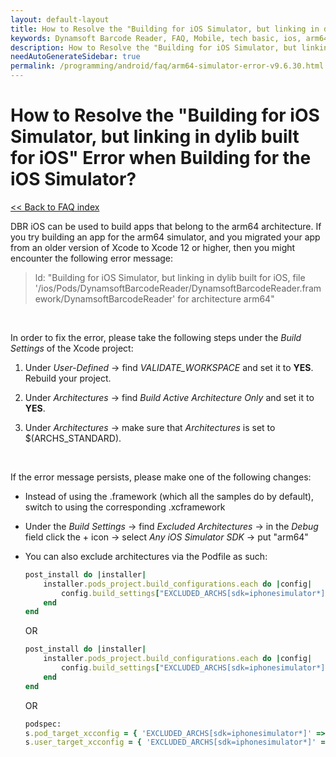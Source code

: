 ```yaml
---
layout: default-layout
title: How to Resolve the "Building for iOS Simulator, but linking in dylib built for iOS" Error when Building for the iOS Simulator?
keywords: Dynamsoft Barcode Reader, FAQ, Mobile, tech basic, ios, arm64, simulator, exclude architectures
description: How to Resolve the "Building for iOS Simulator, but linking in dylib built for iOS" Error when Building for the iOS Simulator?
needAutoGenerateSidebar: true
permalink: /programming/android/faq/arm64-simulator-error-v9.6.30.html
---
```


# How to Resolve the "Building for iOS Simulator, but linking in dylib built for iOS" Error when Building for the iOS Simulator?

[<< Back to FAQ index](index.md)

DBR iOS can be used to build apps that belong to the arm64 architecture. If you try building an app for the arm64 simulator, and you migrated your app from an older version of Xcode to Xcode 12 or higher, then you might encounter the following error message:

> ld: "Building for iOS Simulator, but linking in dylib built for iOS, file '/ios/Pods/DynamsoftBarcodeReader/DynamsoftBarcodeReader.framework/DynamsoftBarcodeReader' for architecture arm64"

<br />

In order to fix the error, please take the following steps under the *Build Settings* of the Xcode project:

1. Under *User-Defined* -> find *VALIDATE_WORKSPACE* and set it to **YES**. Rebuild your project.

2. Under *Architectures* -> find *Build Active Architecture Only* and set it to **YES**.

3. Under *Architectures* -> make sure that *Architectures* is set to $(ARCHS_STANDARD).

<br />

If the error message persists, please make one of the following changes: 

- Instead of using the .framework (which all the samples do by default), switch to using the corresponding .xcframework

- Under the *Build Settings* -> find *Excluded Architectures* -> in the *Debug* field click the + icon -> select *Any iOS Simulator SDK* -> put "arm64"

- You can also exclude architectures via the Podfile as such:

    ```ruby
    post_install do |installer|
        installer.pods_project.build_configurations.each do |config|
            config.build_settings["EXCLUDED_ARCHS[sdk=iphonesimulator*]"] = "arm64"
        end
    end
    ```
    OR
    ```ruby
    post_install do |installer|
        installer.pods_project.build_configurations.each do |config|
            config.build_settings["EXCLUDED_ARCHS[sdk=iphonesimulator*]"] = "uname -m"
        end
    end
    ```
    OR
    ```ruby
    podspec:
    s.pod_target_xcconfig = { 'EXCLUDED_ARCHS[sdk=iphonesimulator*]' => 'arm64' }
    s.user_target_xcconfig = { 'EXCLUDED_ARCHS[sdk=iphonesimulator*]' => 'arm64' }
    ```
    
